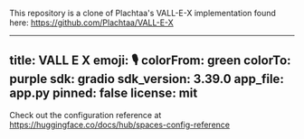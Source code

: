 This repository is a clone of Plachtaa's VALL-E-X implementation found here:
https://github.com/Plachtaa/VALL-E-X

---
title: VALL E X
emoji: 🎙
colorFrom: green
colorTo: purple
sdk: gradio
sdk_version: 3.39.0
app_file: app.py
pinned: false
license: mit
---

Check out the configuration reference at https://huggingface.co/docs/hub/spaces-config-reference
